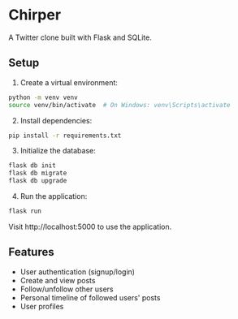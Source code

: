 # Chirper

A Twitter clone built with Flask and SQLite.

## Setup

1. Create a virtual environment:
```bash
python -m venv venv
source venv/bin/activate  # On Windows: venv\Scripts\activate
```

2. Install dependencies:
```bash
pip install -r requirements.txt
```

3. Initialize the database:
```bash
flask db init
flask db migrate
flask db upgrade
```

4. Run the application:
```bash
flask run
```

Visit http://localhost:5000 to use the application.

## Features

- User authentication (signup/login)
- Create and view posts
- Follow/unfollow other users
- Personal timeline of followed users' posts
- User profiles
